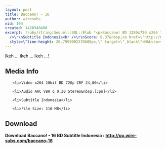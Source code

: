 ```yaml
---
layout: post
title: Baccano! - 16
author: wiresubs
nid: 104
created: 1420340400
excerpt: !ruby/string:Sequel::SQL::Blob "<p>Baccano! BD 1280x720 x264 10bit AAC<br
  />\r\nSubtitle Indonesia<br />\r\nScore: 8.37&nbsp;<a href=\"http://myanimelist.net/anime/3901/Baccano!_Specials\"
  style=\"line-height: 20.7999992370605px;\" target=\"_blank\">MAL</a></p>\r\n"
---
```

<p class="rtecenter">Ikeh ... ikeh ... ikeh ...!</p>

<h2>Media Info</h2>

<ul>
	<li>Video x264 10bit BD 720p CRF 24,00</li>
	<li>Audio AAC VBR q 0,30 Stereo&nbsp;[Jpn]</li>
	<li>Subtitle Indonesia</li>
	<li>File Size: 116 MB</li>
</ul>

<h2>Download</h2>

<p><strong>Download Baccano! - 16 BD Subtitle&nbsp;Indonesia&nbsp;:&nbsp;<a href="http://go.wire-subs.com/baccano-16" target="_blank">http://go.wire-subs.com/baccano-16</a></strong></p>
